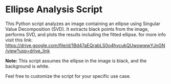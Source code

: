 # Ellipse Analysis Script

This Python script analyzes an image containing an ellipse using Singular Value Decomposition (SVD). It extracts black points from the image, performs SVD, and plots the results including the fitted ellipse.
for more info visit this link:
https://drive.google.com/file/d/1Bd47aEQrabLS0o4hvcukQUwowwwYJnGN/view?usp=drive_link


**Note:** This script assumes the ellipse in the image is black, and the background is white.

Feel free to customize the script for your specific use case.
 
